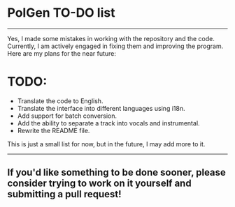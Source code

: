 # PolGen TO-DO list

---

Yes, I made some mistakes in working with the repository and the code. Currently, I am actively engaged in fixing them and improving the program. Here are my plans for the near future:

# TODO:

- Translate the code to English.
- Translate the interface into different languages using i18n.
- Add support for batch conversion.
- Add the ability to separate a track into vocals and instrumental.
- Rewrite the README file.

This is just a small list for now, but in the future, I may add more to it.

---

## If you'd like something to be done sooner, please consider trying to work on it yourself and submitting a pull request!
